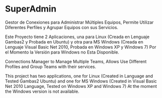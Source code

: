 SuperAdmin
==========

Gestor de Conexiones para Administrar Múltiples Equipos, Permite Utilizar Diferentes Perfiles y Agrupar Equipos con sus Servicios.

Este Proyecto tiene 2 Aplicaciones, una para Linux (Creada en Lenguaje Gambas2 y Probada en Ubuntu) y otra para MS Windows (Creada en Lenguaje Visual Basic Net 2010, Probada en Windows XP y Windows 7)
Por el Momento la Versión para Windows no Esta Disponible.


Connections Manager to Manage Multiple Teams, Allows Use Different Profiles and Group Teams with their services.

This project has two applications, one for Linux (Created in Language and Tested Gambas2 Ubuntu) and one for MS Windows (Created in Visual Basic Net 2010 Language, Tested on Windows XP and Windows 7)
At the moment the Windows version is not available.
